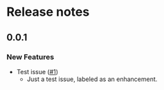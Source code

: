 # Release notes

<!-- do not remove -->


## 0.0.1

### New Features

- Test issue ([#1](https://github.com/tylere/test-release-3/issues/1))
  - Just a test issue, labeled as an enhancement.




